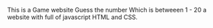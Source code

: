 This is a Game website Guess the number
Which is betweeen 1 - 20 
a website with full of javascript
HTML and CSS.
